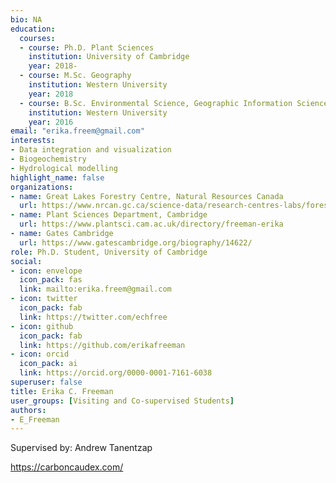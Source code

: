 ```yaml
--- 
bio: NA
education:
  courses:
  - course: Ph.D. Plant Sciences
    institution: University of Cambridge
    year: 2018-
  - course: M.Sc. Geography
    institution: Western University
    year: 2018
  - course: B.Sc. Environmental Science, Geographic Information Science (coop)
    institution: Western University
    year: 2016
email: "erika.freem@gmail.com"
interests:
- Data integration and visualization
- Biogeochemistry
- Hydrological modelling
highlight_name: false
organizations:
- name: Great Lakes Forestry Centre, Natural Resources Canada
  url: https://www.nrcan.gc.ca/science-data/research-centres-labs/forestry-research-centres/great-lakes-forestry-centre/13459
- name: Plant Sciences Department, Cambridge
  url: https://www.plantsci.cam.ac.uk/directory/freeman-erika
- name: Gates Cambridge
  url: https://www.gatescambridge.org/biography/14622/
role: Ph.D. Student, University of Cambridge
social:
- icon: envelope
  icon_pack: fas
  link: mailto:erika.freem@gmail.com
- icon: twitter
  icon_pack: fab
  link: https://twitter.com/echfree
- icon: github
  icon_pack: fab
  link: https://github.com/erikafreeman
- icon: orcid
  icon_pack: ai
  link: https://orcid.org/0000-0001-7161-6038
superuser: false
title: Erika C. Freeman
user_groups: [Visiting and Co-supervised Students]
authors:
- E_Freeman
---
```


Supervised by: Andrew Tanentzap





https://carboncaudex.com/


